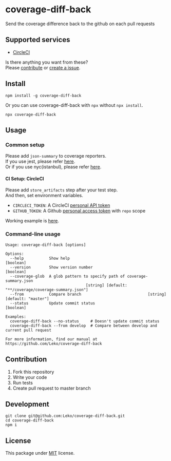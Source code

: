 # coverage-diff-back

Send the coverage difference back to the github on each pull requests

## Supported services

- [CircleCI](https://circleci.com)

Is there anything you want from these?  
Please [contribute](#contribution) or [create a issue](https://github.com/Leko/coverage-diff-back/issues/new).

## Install

```
npm install -g coverage-diff-back
```

Or you can use coverage-diff-back with `npx` without `npx install`.

```
npx coverage-diff-back
```

## Usage

### Common setup

Please add `json-summary` to coverage reporters.  
If you use jest, please refer [here](https://jestjs.io/docs/en/configuration.html#coveragereporters-array-string).  
Or if you use nyc(istanbul), please refer [here](https://github.com/istanbuljs/nyc#running-reports).

#### CI Setup: CircleCI

Please add `store_artifacts` step after your test step.  
And then, set environment variables.

- `CIRCLECI_TOKEN`: A CircleCI [personal API token](https://circleci.com/account/api)
- `GITHUB_TOKEN`: A Github [personal access token](https://github.com/settings/tokens) with `repo` scope

Working example is [here](https://github.com/Leko/coverage-diff-back/blob/master/.circleci/config.yml).

### Command-line usage

```
Usage: coverage-diff-back [options]

Options:
  --help           Show help                                                     [boolean]
  --version        Show version number                                           [boolean]
  --coverage-glob  A glob pattern to specify path of coverage-summary.json
                                   [string] [default: "**/coverage/coverage-summary.json"]
  --from           Compare branch                             [string] [default: "master"]
  --status         Update commit status                                          [boolean]

Examples:
  coverage-diff-back --no-status     # Doesn't update commit status
  coverage-diff-back --from develop  # Compare between develop and current pull request

For more information, find our manual at https://github.com/Leko/coverage-diff-back
```

## Contribution

1. Fork this repository
1. Write your code
1. Run tests
1. Create pull request to master branch

## Development

```
git clone git@github.com:Leko/coverage-diff-back.git
cd coverage-diff-back
npm i
```

## License

This package under [MIT](https://opensource.org/licenses/MIT) license.
